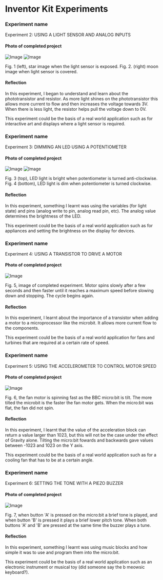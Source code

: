 # Inventor Kit Experiments

### Experiment name ###

Experiment 2: USING A LIGHT SENSOR AND ANALOG INPUTS

#### Photo of completed project ####

![Image](experiment2star.jpg)  ![Image](experiment2moon.jpg)

Fig. 1 (left), star image when the light sensor is exposed. Fig. 2. (right) moon image when light sensor is covered.

#### Reflection ####

In this experiment, I began to understand and learn about the phototransistor and resistor. As more light shines on the phototransistor this allows more current to flow and then increases the voltage towards 3V. When there is less light, the resistor helps pull the voltage down to 0V.

This experiment could be the basis of a real world application such as for interactive art and displays where a light sensor is required.

### Experiment name ###

Experiment 3: DIMMING AN LED USING A POTENTIOMETER

#### Photo of completed project ####

![Image](experiment3lighton.png) ![Image](experiemnt3lightoff.png)

Fig. 3 (top), LED light is bright when potentiometer is turned anti-clockwise. Fig. 4 (bottom), LED light is dim when potentiometer is turned clockwise.

#### Reflection ####

In this experiment, something I learnt was using the variables (for light state) and pins (analog write to pin, analog read pin, etc). The analog value determines the brightness of the LED. 

This experiment could be the basis of a real world application such as for appliances and setting the brightness on the display for devices.

### Experiment name ###

Experiment 4: USING A TRANSISTOR TO DRIVE A MOTOR

#### Photo of completed project ####

![Image](experiment4.png)

Fig. 5, image of completed experiment. Motor spins slowly after a few seconds and then faster until it reaches a maximum speed before slowing down and stopping. The cycle begins again.

#### Reflection ####

In this experiment, I learnt about the importance of a transistor when adding a motor to a microprocessor like the microbit. It allows more current flow to the components. 

This experiment could be the basis of a real world application for fans and turbines that are required at a certain rate of speed. 

### Experiment name ###

Experiment 5: USING THE ACCELEROMETER TO CONTROL MOTOR SPEED

#### Photo of completed project ####

![Image](experiment5.png)

Fig. 6, the fan motor is spinning fast as the BBC micro:bit is tilt. The more tilted the microbit is the faster the fan motor gets. When the micro:bit was flat, the fan did not spin. 

#### Reflection ####

In this experiment, I learnt that the value of the acceleration block can return a value larger than 1023, but this will not be the case under the effect of Gravity alone. Tilting the micro:bit fowards and backwards gave values between -1023 and 1023 on the Y axis. 

This experiment could be the basis of a real world application such as for a cooling fan that has to be at a certain angle. 

### Experiment name ###

Experiment 6: SETTING THE TONE WITH A PIEZO BUZZER

#### Photo of completed project ###

![Image](experiment6.png)

Fig. 7, when button 'A' is pressed on the micro:bit a brief tone is played, and when button 'B' is pressed it plays a brief lower pitch tone. When both buttons 'A' and 'B' are pressed at the same time the buzzer plays a tune. 

#### Reflection ####

In this experiment, something I learnt was using music blocks and how simple it was to use and program them into the micro:bit. 

This experiment could be the basis of a real world application such as an electronic instrument or musical toy (did someone say the b meowsic keyboard?).
